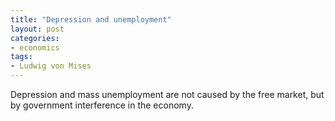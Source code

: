```yaml
---
title: "Depression and unemployment"
layout: post
categories:
- economics
tags:
- Ludwig von Mises
---
```


Depression and mass unemployment are not caused by the free market, but by government interference in the economy.